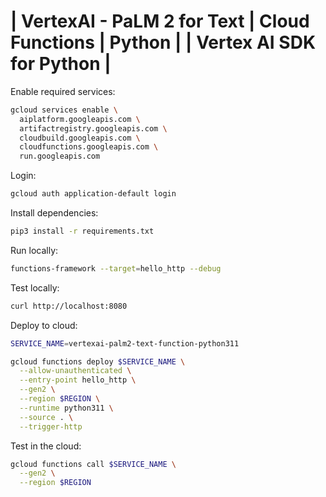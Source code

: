 # | VertexAI - PaLM 2 for Text | Cloud Functions | Python | | Vertex AI SDK for Python |

Enable required services:

```sh
gcloud services enable \
  aiplatform.googleapis.com \
  artifactregistry.googleapis.com \
  cloudbuild.googleapis.com \
  cloudfunctions.googleapis.com \
  run.googleapis.com
```

Login:

```sh
gcloud auth application-default login
```

Install dependencies:

```sh
pip3 install -r requirements.txt
```

Run locally:

```sh
functions-framework --target=hello_http --debug
```

Test locally:

```sh
curl http://localhost:8080
```

Deploy to cloud:

```sh
SERVICE_NAME=vertexai-palm2-text-function-python311

gcloud functions deploy $SERVICE_NAME \
  --allow-unauthenticated \
  --entry-point hello_http \
  --gen2 \
  --region $REGION \
  --runtime python311 \
  --source . \
  --trigger-http
```

Test in the cloud:

```sh
gcloud functions call $SERVICE_NAME \
  --gen2 \
  --region $REGION
```
